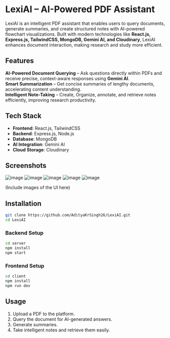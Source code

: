 # LexiAI – AI-Powered PDF Assistant  

LexiAI is an intelligent PDF assistant that enables users to query documents, generate summaries, and create structured notes with AI-powered flowchart visualizations. Built with modern technologies like **React.js, Express.js, TailwindCSS, MongoDB, Gemini AI, and Cloudinary**, LexiAI enhances document interaction, making research and study more efficient.  

## Features  

**AI-Powered Document Querying** – Ask questions directly within PDFs and receive precise, context-aware responses using **Gemini AI**.  
**Smart Summarization** – Get concise summaries of lengthy documents, accelerating content understanding.  
**Intelligent Note-Taking** – Create, Organize, annotate, and retrieve notes efficiently, improving research productivity.  
<!---
**Flowchart Generation** – Automatically create structured flowcharts for complex topics, enhancing comprehension. 
-->

## Tech Stack  

- **Frontend**: React.js, TailwindCSS  
- **Backend**: Express.js, Node.js  
- **Database**: MongoDB  
- **AI Integration**: Gemini AI  
- **Cloud Storage**: Cloudinary  

## Screenshots  
![image](https://github.com/user-attachments/assets/68dabd76-3487-4663-8c86-725130151ab9)
![image](https://github.com/user-attachments/assets/a2ac34fc-f5bc-4cc9-9efa-98d9b4b254c1)
![image](https://github.com/user-attachments/assets/ccc8a06d-ce13-432a-9912-aa5edc9202d1)
![image](https://github.com/user-attachments/assets/080abdc2-8a9d-4171-ac7d-2a814b5171b9)
![image](https://github.com/user-attachments/assets/c33e7d4f-a4f4-447c-86cf-65195ac99783)




(Include images of the UI here)  

## Installation  

```sh
git clone https://github.com/AdityaKrSingh26/LexiAI.git
cd LexiAI
```

### Backend Setup  

```sh
cd server
npm install
npm start
```

### Frontend Setup  

```sh
cd client
npm install
npm run dev
```

## Usage  

1. Upload a PDF to the platform.  
2. Query the document for AI-generated answers.  
3. Generate summaries.  
4. Take intelligent notes and retrieve them easily.  
